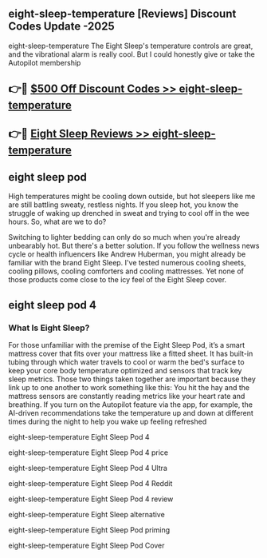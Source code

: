 ## eight-sleep-temperature [Reviews​] Discount Codes Update -2025

eight-sleep-temperature The Eight Sleep's temperature controls are great, and the vibrational alarm is really cool. But I could honestly give or take the Autopilot membership

## 👉🔴 [$500 Off Discount Codes >> eight-sleep-temperature](http://download.freeplayer.one?title=eight-sleep-temperature&ref=18-ES)

## 👉🔴 [Eight Sleep Reviews >> eight-sleep-temperature](http://download.freeplayer.one?title=eight-sleep-temperature&ref=18-ES)

## eight sleep pod

High temperatures might be cooling down outside, but hot sleepers like me are still battling sweaty, restless nights. If you sleep hot, you know the struggle of waking up drenched in sweat and trying to cool off in the wee hours. So, what are we to do?

Switching to lighter bedding can only do so much when you're already unbearably hot. But there's a better solution. If you follow the wellness news cycle or health influencers like Andrew Huberman, you might already be familiar with the brand Eight Sleep. I've tested numerous cooling sheets, cooling pillows, cooling comforters and cooling mattresses. Yet none of those products come close to the icy feel of the Eight Sleep cover.

## eight sleep pod 4

### What Is Eight Sleep?

For those unfamiliar with the premise of the Eight Sleep Pod, it’s a smart mattress cover that fits over your mattress like a fitted sheet. It has built-in tubing through which water travels to cool or warm the bed's surface to keep your core body temperature optimized and sensors that track key sleep metrics. Those two things taken together are important because they link up to one another to work something like this: You hit the hay and the mattress sensors are constantly reading metrics like your heart rate and breathing. If you turn on the Autopilot feature via the app, for example, the AI-driven recommendations take the temperature up and down at different times during the night to help you wake up feeling refreshed

eight-sleep-temperature Eight Sleep Pod 4

eight-sleep-temperature Eight Sleep Pod 4 price

eight-sleep-temperature Eight Sleep Pod 4 Ultra

eight-sleep-temperature Eight Sleep Pod 4 Reddit

eight-sleep-temperature Eight Sleep Pod 4 review

eight-sleep-temperature Eight Sleep alternative

eight-sleep-temperature Eight Sleep Pod priming

eight-sleep-temperature Eight Sleep Pod Cover